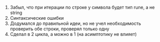1. Забыл, что при итерации по строке у символа будет тип rune, а не string
2. Синтаксические ошибки
3. Додумался до правильной идеи, но не учел необходимость проверить обе строки, проверял только одну
4. Сделал в 2 цикла, а можно в 1 (на асимптотику не влияет)